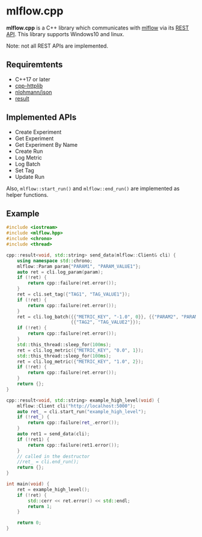 # mlflow.cpp
**mlflow.cpp** is a C++ library which communicates with [mlflow](https://mlflow.org/) via its [REST API](https://www.mlflow.org/docs/latest/rest-api.html).
This library supports Windows10 and linux.

Note: not all REST APIs are implemented.

## Requiremtents
- C++17 or later
- [cpp-httplib](https://github.com/yhirose/cpp-httplib)
- [nlohmann/json](https://github.com/nlohmann/json)
- [result](https://github.com/bitwizeshift/result)

## Implemented APIs
- Create Experiment
- Get Experiment
- Get Experiment By Name
- Create Run
- Log Metric
- Log Batch
- Set Tag
- Update Run

Also, `mlflow::start_run()` and `mlflow::end_run()` are implemented as helper functions.

## Example
```cpp
#include <iostream>
#include <mlflow.hpp>
#include <chrono>
#include <thread>

cpp::result<void, std::string> send_data(mlflow::Client& cli) {
	using namespace std::chrono;
	mlflow::Param param{"PARAM1", "PARAM_VALUE1"};
	auto ret = cli.log_param(param);
	if (!ret) {
		return cpp::failure(ret.error());
	}
	ret = cli.set_tag({"TAG1", "TAG_VALUE1"});
	if (!ret) {
		return cpp::failure(ret.error());
	}
	ret = cli.log_batch({{"METRIC_KEY", "-1.0", 0}}, {{"PARAM2", "PARAM_VALUE2"}},
						{{"TAG2", "TAG_VALUE2"}});
	if (!ret) {
		return cpp::failure(ret.error());
	}
	std::this_thread::sleep_for(100ms);
	ret = cli.log_metric({"METRIC_KEY", "0.0", 1});
	std::this_thread::sleep_for(100ms);
	ret = cli.log_metric({"METRIC_KEY", "1.0", 2});
	if (!ret) {
		return cpp::failure(ret.error());
	}
	return {};
}

cpp::result<void, std::string> example_high_level(void) {
	mlflow::Client cli("http://localhost:5000");
	auto ret_ = cli.start_run("example_high_level");
	if (!ret_) {
		return cpp::failure(ret_.error());
	}
	auto ret1 = send_data(cli);
	if (!ret1) {
		return cpp::failure(ret1.error());
	}	
	// called in the destructor
	//ret_ = cli.end_run(); 
	return {};
}

int main(void) {
	ret = example_high_level();
	if (!ret) {
		std::cerr << ret.error() << std::endl;
		return 1;
	}

	return 0;
}
```

